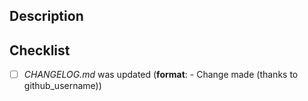 <!-- Note: Only PRs where the automated tests pass will be reviewed, so make sure they pass -->
## Description

<!-- Describe what was changed -->

## Checklist
 
 - [ ] _CHANGELOG.md_ was updated (**format**: - Change made (thanks to github_username))
